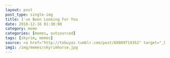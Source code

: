 ```yaml
---
layout: post
post_type: single-img
title: I've Been Looking For You
date: 2018-12-16 01:30:00
category: meme
categories: [memes, outsourced]
tags: [skyrim, memes]
source: <a href="http://tobuyaz.tumblr.com/post/69809719352" target="_blank" rel="nofollow">Tobuyaz</a>
img1: /img/memes/skyrimhorse.jpg
---
```


